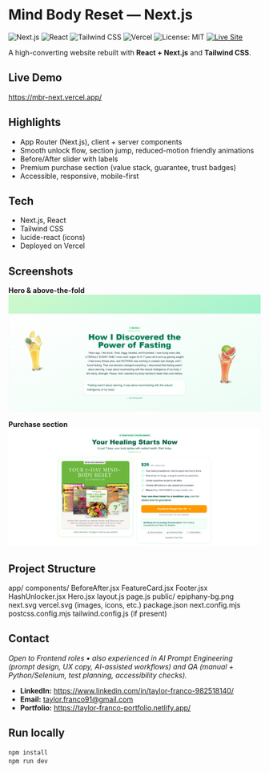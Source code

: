 # Mind Body Reset — Next.js
![Next.js](https://img.shields.io/badge/Next.js-15-black?logo=nextdotjs)
![React](https://img.shields.io/badge/React-18-61DAFB?logo=react&logoColor=black)
![Tailwind CSS](https://img.shields.io/badge/Tailwind_CSS-3-38BDF8?logo=tailwindcss&logoColor=white)
![Vercel](https://img.shields.io/badge/Deployed_on-Vercel-black?logo=vercel)
![License: MIT](https://img.shields.io/badge/License-MIT-green.svg)
[![Live Site](https://img.shields.io/website?url=https%3A%2F%2Fmbr-next.vercel.app&label=Live%20Site)](https://mbr-next.vercel.app/)


A high-converting website rebuilt with **React + Next.js** and **Tailwind CSS**.

## Live Demo
https://mbr-next.vercel.app/

## Highlights
- App Router (Next.js), client + server components
- Smooth unlock flow, section jump, reduced-motion friendly animations
- Before/After slider with labels
- Premium purchase section (value stack, guarantee, trust badges)
- Accessible, responsive, mobile-first

## Tech
- Next.js, React
- Tailwind CSS
- lucide-react (icons)
- Deployed on Vercel


## Screenshots
**Hero & above-the-fold**  
![Hero](docs/hero.png)

**Purchase section**  
![Purchase](docs/purchase.png)

## Project Structure
app/
  components/
    BeforeAfter.jsx
    FeatureCard.jsx
    Footer.jsx
    HashUnlocker.jsx
    Hero.jsx
  layout.js
  page.js
public/
  epiphany-bg.png
  next.svg
  vercel.svg
  (images, icons, etc.)
package.json
next.config.mjs
postcss.config.mjs
tailwind.config.js (if present)


## Contact
_Open to Frontend roles • also experienced in AI Prompt Engineering (prompt design, UX copy, AI-assisted workflows) and QA (manual + Python/Selenium, test planning, accessibility checks)._
- **LinkedIn:** https://www.linkedin.com/in/taylor-franco-982518140/
- **Email:** taylor.franco91@gmail.com
- **Portfolio:** https://taylor-franco-portfolio.netlify.app/

## Run locally
```bash
npm install
npm run dev
